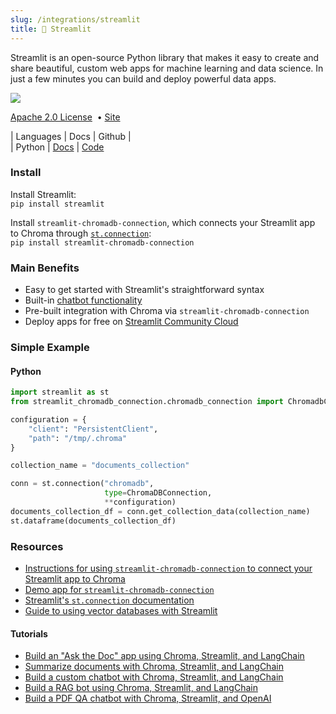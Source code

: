 ```yaml
---
slug: /integrations/streamlit
title: 🎈 Streamlit
---
```


Streamlit is an open-source Python library that makes it easy to create and share beautiful, custom web apps for machine learning and data science. In just a few minutes you can build and deploy powerful data apps.

<img src="https://img.shields.io/github/stars/streamlit/streamlit.svg?style=social&label=Star&maxAge=2400"/> 

[Apache 2.0 License](https://github.com/streamlit/streamlit/blob/develop/LICENSE) &nbsp;&bull;&nbsp;[Site](https://streamlit.io/) 

| Languages | Docs | Github | <br>
| Python | [Docs](https://docs.streamlit.io/) | [Code](https://github.com/streamlit/streamlit)

### Install

Install Streamlit: <br>
`pip install streamlit`

Install `streamlit-chromadb-connection`, which connects your Streamlit app to Chroma through [`st.connection`](https://docs.streamlit.io/1.11.0/library/api-reference/connections/st.connection): <br>
`pip install streamlit-chromadb-connection`

### Main Benefits

- Easy to get started with Streamlit's straightforward syntax
- Built-in [chatbot functionality](https://docs.streamlit.io/library/api-reference/chat)
- Pre-built integration with Chroma via `streamlit-chromadb-connection`
- Deploy apps for free on [Streamlit Community Cloud](https://share.streamlit.io/)

### Simple Example

#### Python

```python
import streamlit as st
from streamlit_chromadb_connection.chromadb_connection import ChromadbConnection

configuration = {
    "client": "PersistentClient",
    "path": "/tmp/.chroma"
}

collection_name = "documents_collection"

conn = st.connection("chromadb",
                     type=ChromaDBConnection,
                     **configuration)
documents_collection_df = conn.get_collection_data(collection_name)
st.dataframe(documents_collection_df)
```

### Resources

- [Instructions for using `streamlit-chromadb-connection` to connect your Streamlit app to Chroma](https://github.com/Dev317/streamlit_chromadb_connection/blob/main/README.md)
- [Demo app for `streamlit-chromadb-connection`](https://app-chromadbconnection-mfzxl3nzozmaxh3mrkd6zm.streamlit.app/)
- [Streamlit's `st.connection` documentation](https://docs.streamlit.io/library/api-reference/connections/st.connection)
- [Guide to using vector databases with Streamlit](https://pub.towardsai.net/vector-databases-for-your-streamlit-ai-apps-56cd0af7bbba)

#### Tutorials

- [Build an "Ask the Doc" app using Chroma, Streamlit, and LangChain](https://blog.streamlit.io/langchain-tutorial-4-build-an-ask-the-doc-app/)
- [Summarize documents with Chroma, Streamlit, and LangChain](https://alphasec.io/summarize-documents-with-langchain-and-chroma/)
- [Build a custom chatbot with Chroma, Streamlit, and LangChain](https://blog.streamlit.io/how-in-app-feedback-can-increase-your-chatbots-performance/)
- [Build a RAG bot using Chroma, Streamlit, and LangChain](https://levelup.gitconnected.com/building-a-generative-ai-app-with-streamlit-and-openai-95ec31fe8efd)
- [Build a PDF QA chatbot with Chroma, Streamlit, and OpenAI](https://www.confident-ai.com/blog/how-to-build-a-pdf-qa-chatbot-using-openai-and-chromadb)
